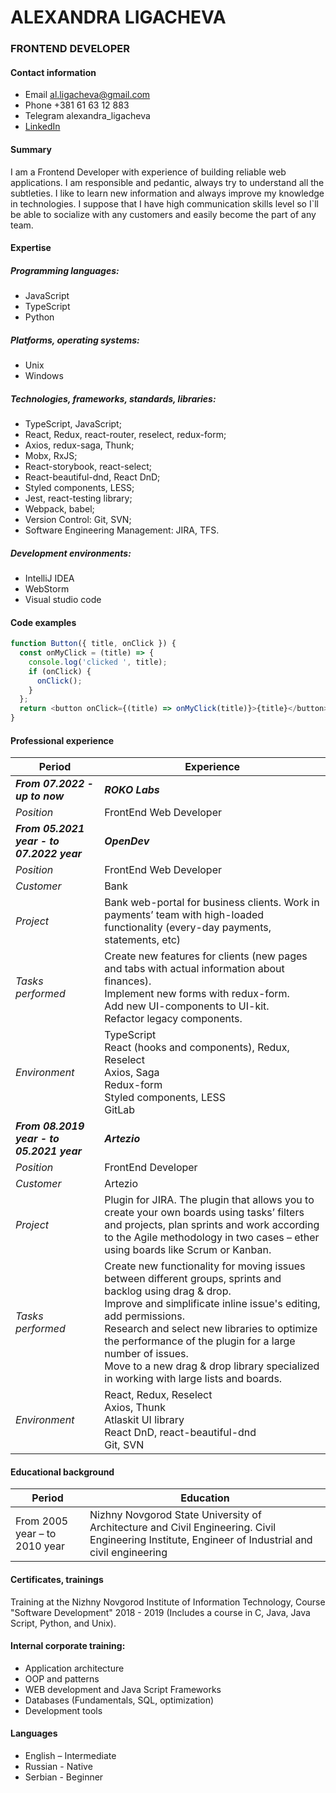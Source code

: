 # ALEXANDRA LIGACHEVA

### FRONTEND DEVELOPER

#### Contact information

- Email al.ligacheva@gmail.com
- Phone +381 61 63 12 883
- Telegram alexandra_ligacheva
- [LinkedIn](https://www.linkedin.com/in/alexandra-ligacheva-a050921a8/)

#### Summary

I am a Frontend Developer with experience of building reliable web applications. I am responsible and pedantic, always try to understand all the subtleties. I like to learn new information and always improve my knowledge in technologies. I suppose that I have high communication skills level so I`ll be able to socialize with any customers and easily become the part of any team.

#### Expertise

##### Programming languages:

- JavaScript
- TypeScript
- Python

##### Platforms, operating systems:

- Unix
- Windows

##### Technologies, frameworks, standards, libraries:

- TypeScript, JavaScript;
- React, Redux, react-router, reselect, redux-form;
- Axios, redux-saga, Thunk;
- Mobx, RxJS;
- React-storybook, react-select;
- React-beautiful-dnd, React DnD;
- Styled components, LESS;
- Jest, react-testing library;
- Webpack, babel;
- Version Control: Git, SVN;
- Software Engineering Management: JIRA, TFS.

##### Development environments:

- IntelliJ IDEA
- WebStorm
- Visual studio code

#### Code examples

```javascript
function Button({ title, onClick }) {
  const onMyClick = (title) => {
    console.log('clicked ', title);
    if (onClick) {
      onClick();
    }
  };
  return <button onClick={(title) => onMyClick(title)}>{title}</button>;
}
```

#### Professional experience

| Period                                    | Experience                                                                                                                                                                                                                                                                                                                                                                                      |
|-------------------------------------------|-------------------------------------------------------------------------------------------------------------------------------------------------------------------------------------------------------------------------------------------------------------------------------------------------------------------------------------------------------------------------------------------------|
| **_From 07.2022 - up to now_**            | **_ROKO Labs_**                                                                                                                                                                                                                                                                                                                                                                                 |
| _Position_                                | FrontEnd Web Developer                                                                                                                                                                                                                                                                                                                                                                          |
| **_From 05.2021 year - to 07.2022 year_** | **_OpenDev_**                                                                                                                                                                                                                                                                                                                                                                                   |
| _Position_                                | FrontEnd Web Developer                                                                                                                                                                                                                                                                                                                                                                          |
| _Customer_                                | Bank                                                                                                                                                                                                                                                                                                                                                                                            |
| _Project_                                 | Bank web-portal for business clients. Work in payments’ team with high-loaded functionality (every-day payments, statements, etc)                                                                                                                                                                                                                                                               |
| _Tasks performed_                         | Create new features for clients (new pages and tabs with actual information about finances). <br/>  Implement new forms with redux-form. <br/> Add new UI-components to UI-kit. <br/> Refactor legacy components.                                                                                                                                                                               |
| _Environment_                             | TypeScript <br/> React (hooks and components), Redux, Reselect <br/> Axios, Saga<br/>    Redux-form<br/> Styled components, LESS <br/>  GitLab                                                                                                                                                                                                                                                  |
| **_From 08.2019 year - to 05.2021 year_** | **_Artezio_**                                                                                                                                                                                                                                                                                                                                                                                   |
| _Position_                                | FrontEnd Developer                                                                                                                                                                                                                                                                                                                                                                              |
| _Customer_                                | Artezio                                                                                                                                                                                                                                                                                                                                                                                         |
| _Project_                                 | Plugin for JIRA. The plugin that allows you to create your own boards using tasks’ filters and projects, plan sprints and work according to the Agile methodology in two cases – ether using boards like Scrum or Kanban.                                                                                                                                                                       |
| _Tasks performed_                         | Create new functionality for moving issues between different groups, sprints and backlog using drag & drop.<br/>  Improve and simplificate inline issue's editing, add permissions. <br/> Research and select new libraries to optimize the performance of the plugin for a large number of issues. <br/> Move to a new drag & drop library specialized in working with large lists and boards. |
| _Environment_                             | React, Redux, Reselect <br/>  Axios, Thunk<br/>  Atlaskit UI library <br/> React DnD, react-beautiful-dnd <br/> Git, SVN                                                                                                                                                                                                                                                                        |

#### Educational background

| Period                        | Education                                                                                                                                         |
| ----------------------------- | ------------------------------------------------------------------------------------------------------------------------------------------------- |
| From 2005 year – to 2010 year | Nizhny Novgorod State University of Architecture and Civil Engineering. Civil Engineering Institute, Engineer of Industrial and civil engineering |

#### Certificates, trainings

Training at the Nizhny Novgorod Institute of Information Technology, Course "Software Development" 2018 - 2019 (Includes a course in C, Java, Java Script, Python, and Unix).

#### Internal corporate training:

- Application architecture
- OOP and patterns
- WEB development and Java Script Frameworks
- Databases (Fundamentals, SQL, optimization)
- Development tools

#### Languages

- English – Intermediate
- Russian - Native
- Serbian - Beginner
